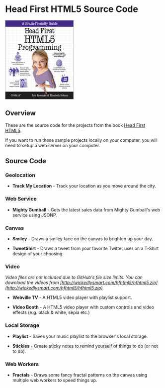 # Head First HTML5 Source Code

![Head First HTML5](https://github.com/TCLee/headfirst-html5-code/raw/master/hfhtml5.jpg)

## Overview

These are the source code for the projects from the book [Head First HTML5](http://www.amazon.com/exec/obidos/ASIN/1449390544/elisabethfree-20).

If you want to run these sample projects locally on your computer, you will need to setup a 
web server on your computer.

## Source Code

### Geolocation

- **Track My Location** - Track your location as you move around the city.
  
  
### Web Service

- **Mighty Gumball** - Gets the latest sales data from Mighty Gumball's web service using JSONP.

### Canvas

- **Smiley** - Draws a smiley face on the canvas to brighten up your day.

- **TweetShirt** - Draws a tweet from your favorite Twitter user on a T-Shirt design of your choosing.

### Video

*Video files are not included due to GitHub's file size limits. You can download the videos from [http://wickedlysmart.com/hfhtml5/hfhtml5.zip](http://wickedlysmart.com/hfhtml5/hfhtml5.zip).*

- **Webville TV** - A HTML5 video player with playlist support.

- **Video Booth** - A HTML5 video player with custom controls and video effects (e.g. black & white, sepia etc.)


### Local Storage

- **Playlist** - Saves your music playlist to the browser's local storage.

- **Stickies** - Create sticky notes to remind yourself of things to do (or not to do).

### Web Workers

- **Fractals** - Draws some fancy fractal patterns on the canvas using multiple web workers to speed things up.

